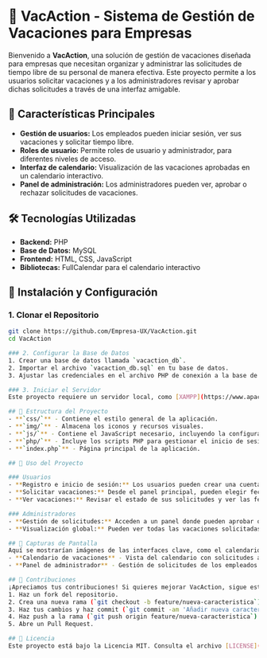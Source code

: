 # 📅 VacAction - Sistema de Gestión de Vacaciones para Empresas

Bienvenido a **VacAction**, una solución de gestión de vacaciones diseñada para empresas que necesitan organizar y administrar las solicitudes de tiempo libre de su personal de manera efectiva. Este proyecto permite a los usuarios solicitar vacaciones y a los administradores revisar y aprobar dichas solicitudes a través de una interfaz amigable.

## 🌟 Características Principales
- **Gestión de usuarios:** Los empleados pueden iniciar sesión, ver sus vacaciones y solicitar tiempo libre.
- **Roles de usuario:** Permite roles de usuario y administrador, para diferentes niveles de acceso.
- **Interfaz de calendario:** Visualización de las vacaciones aprobadas en un calendario interactivo.
- **Panel de administración:** Los administradores pueden ver, aprobar o rechazar solicitudes de vacaciones.

## 🛠️ Tecnologías Utilizadas
- **Backend:** PHP
- **Base de Datos:** MySQL
- **Frontend:** HTML, CSS, JavaScript
- **Bibliotecas:** FullCalendar para el calendario interactivo

## 🚀 Instalación y Configuración

### 1. Clonar el Repositorio
```bash
git clone https://github.com/Empresa-UX/VacAction.git
cd VacAction

### 2. Configurar la Base de Datos
1. Crear una base de datos llamada `vacaction_db`.
2. Importar el archivo `vacaction_db.sql` en tu base de datos.
3. Ajustar las credenciales en el archivo PHP de conexión a la base de datos.

### 3. Iniciar el Servidor
Este proyecto requiere un servidor local, como [XAMPP](https://www.apachefriends.org/) o [WAMP](https://www.wampserver.com/). Mueve los archivos del proyecto a la carpeta del servidor y accede a la aplicación desde tu navegador.

## 📂 Estructura del Proyecto
- **`css/`** - Contiene el estilo general de la aplicación.
- **`img/`** - Almacena los iconos y recursos visuales.
- **`js/`** - Contiene el JavaScript necesario, incluyendo la configuración de FullCalendar.
- **`php/`** - Incluye los scripts PHP para gestionar el inicio de sesión, el registro, y las solicitudes de vacaciones.
- **`index.php`** - Página principal de la aplicación.

## 🧭 Uso del Proyecto

### Usuarios
- **Registro e inicio de sesión:** Los usuarios pueden crear una cuenta o iniciar sesión.
- **Solicitar vacaciones:** Desde el panel principal, pueden elegir fechas y enviar la solicitud.
- **Ver vacaciones:** Revisar el estado de sus solicitudes y ver las fechas en el calendario.

### Administradores
- **Gestión de solicitudes:** Acceden a un panel donde pueden aprobar o rechazar solicitudes.
- **Visualización global:** Pueden ver todas las vacaciones solicitadas y aprobadas de la empresa.

## 📸 Capturas de Pantalla
Aquí se mostrarían imágenes de las interfaces clave, como el calendario, el panel de administración, y la vista de solicitudes. Esto puede incluir:
- **Calendario de vacaciones** - Vista del calendario con solicitudes aprobadas y pendientes.
- **Panel de administrador** - Gestión de solicitudes de los empleados.

## 🤝 Contribuciones
¡Apreciamos tus contribuciones! Si quieres mejorar VacAction, sigue estos pasos:
1. Haz un fork del repositorio.
2. Crea una nueva rama (`git checkout -b feature/nueva-caracteristica`).
3. Haz tus cambios y haz commit (`git commit -am 'Añadir nueva característica'`).
4. Haz push a la rama (`git push origin feature/nueva-caracteristica`).
5. Abre un Pull Request.

## 📄 Licencia
Este proyecto está bajo la Licencia MIT. Consulta el archivo [LICENSE](LICENSE) para obtener más detalles.

